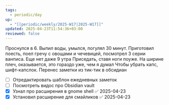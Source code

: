 ```yaml
---
tags:
  - periodic/day
up:
  - "[[periodic/weekly/2025-W17|2025-W17]]"
updated: 2025-04-23T11:54:36+03:00
reviewed: false
---
```


Проснулся в 6. Выпил воды, умылся, погулял 30 минут. Приготовил поесть, поел гречу с овощами и чечевицей, посмотрел 3 серии ванписа. Еще нет даже 9 утра
Приседать, ставя ноги поуже. На ширине плеч, оказывается, это гораздо уже, чем я думал
Чтобы убрать капс, шифт-капслок.
Перенес заметки из тик-тик в обсидиан
- [ ] Отредактировать шаблон ежедневных заметок
- [ ] Посмотреть видос про Obsidian vault
- [x] Узнал про расширения в gnome shell ✅ 2025-04-23
- [x] Установил расширение для смайликов ✅ 2025-04-23

